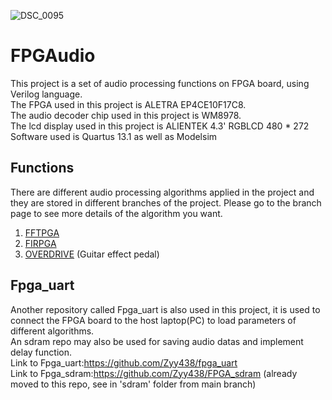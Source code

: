 ![DSC_0095](https://user-images.githubusercontent.com/73535458/124514099-ddfa2a00-de0e-11eb-9fba-dc51d72d24b0.jpg)


# FPGAudio

This project is a set of audio processing functions on FPGA board, using Verilog language.  
The FPGA used in this project is ALETRA EP4CE10F17C8.  
The audio decoder chip used in this project is WM8978.  
The lcd display used in this project is ALIENTEK 4.3' RGBLCD 480 * 272  
Software used is Quartus 13.1 as well as Modelsim  

## Functions

There are different audio processing algorithms applied in the project and they are stored in different branches of the project. Please go to the branch page to see more details of the algorithm you want.  
1. [FFTPGA](https://github.com/Zyy438/FPGAudio/tree/FFTPGA)  
2. [FIRPGA](https://github.com/Zyy438/FPGAudio/tree/FIRPGA)    
3. [OVERDRIVE](https://github.com/Zyy438/FPGAudio/tree/OVERDRIVE) (Guitar effect pedal) 

## Fpga_uart

Another repository called Fpga_uart is also used in this project, it is used to connect the FPGA board to the host laptop(PC) to load parameters of different algorithms.  
An sdram repo may also be used for saving audio datas and implement delay function.  
Link to Fpga_uart:https://github.com/Zyy438/fpga_uart  
Link to Fpga_sdram:https://github.com/Zyy438/FPGA_sdram  (already moved to this repo, see in 'sdram' folder from main branch)
